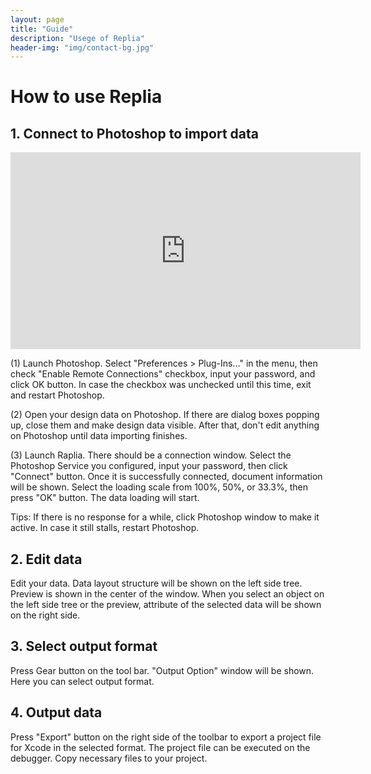 ```yaml
---
layout: page
title: "Guide"
description: "Usege of Replia"
header-img: "img/contact-bg.jpg"
---
```


# How to use Replia

## 1. Connect to Photoshop to import data

<iframe width="560" height="315" src="https://www.youtube.com/embed/yCi5EhEglwo?rel=0" frameborder="0" allowfullscreen></iframe>

(1) Launch Photoshop. Select "Preferences > Plug-Ins..." in the menu, then check "Enable Remote Connections" checkbox, input your password, and click OK button. In case the checkbox was unchecked until this time, exit and restart Photoshop.

(2) Open your design data on Photoshop. If there are dialog boxes popping up, close them and make design data visible. After that, don't edit anything on Photoshop until data importing finishes.

(3) Launch Raplia. There should be a connection window. Select the Photoshop Service you configured, input your password, then click "Connect" button. Once it is successfully connected, document information will be shown. Select the loading scale from 100%, 50%, or 33.3%, then press "OK" button. The data loading will start.

Tips: If there is no response for a while, click Photoshop window to make it active. In case it still stalls, restart Photoshop.

## 2. Edit data

Edit your data. Data layout structure will be shown on the left side tree. Preview is shown in the center of the window. When you select an object on the left side tree or the preview, attribute of the selected data will be shown on the right side.

## 3. Select output format

Press Gear button on the tool bar. "Output Option" window will be shown. Here you can select output format.

## 4. Output data

Press "Export" button on the right side of the toolbar to export a project file for Xcode in the selected format. The project file can be executed on the debugger. Copy necessary files to your project.

